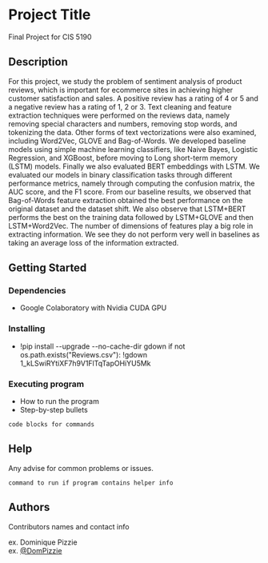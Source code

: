 # Project Title

Final Project for CIS 5190

## Description

For this project, we study the problem of sentiment analysis of product reviews, which is important for ecommerce sites in achieving higher customer satisfaction and sales. A positive review has a rating of 4 or 5 and a negative review has a rating of 1, 2 or 3. Text cleaning and feature extraction techniques were performed on the reviews data, namely removing special characters and numbers, removing stop words, and tokenizing the data. Other forms of text vectorizations were also examined, including Word2Vec, GLOVE and Bag-of-Words. We developed baseline models using simple machine learning classifiers, like Naive Bayes, Logistic Regression, and XGBoost, before moving to Long short-term memory (LSTM) models. Finally we also evaluated BERT embeddings with LSTM. We evaluated our models in binary classification tasks through different performance metrics, namely through computing the confusion matrix, the AUC score, and the F1 score. From our baseline results, we observed that Bag-of-Words feature extraction obtained the best performance on the original dataset and the dataset shift. We also observe that LSTM+BERT performs the best on the training data followed by LSTM+GLOVE and then LSTM+Word2Vec. The number of dimensions of features play a big role in extracting information. We see they do not perform very well in baselines as taking an average loss of the information extracted. 

## Getting Started

### Dependencies

* Google Colaboratory with Nvidia CUDA GPU 

### Installing


* !pip install --upgrade --no-cache-dir gdown
if not os.path.exists("Reviews.csv"):
    !gdown 1_kLSwiRYtiXF7h9V1FlTqTapOHiYU5Mk



### Executing program

* How to run the program
* Step-by-step bullets
```
code blocks for commands
```

## Help

Any advise for common problems or issues.
```
command to run if program contains helper info
```

## Authors

Contributors names and contact info

ex. Dominique Pizzie  
ex. [@DomPizzie](https://twitter.com/dompizzie)
